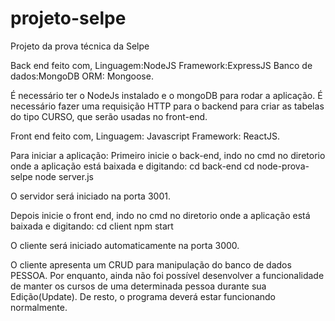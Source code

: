 # projeto-selpe
Projeto da prova técnica da Selpe

Back end feito com,
Linguagem:NodeJS
Framework:ExpressJS
Banco de dados:MongoDB
ORM: Mongoose.

É necessário ter o NodeJs instalado e o mongoDB para rodar a aplicação.
É necessário fazer uma requisição HTTP para o backend para criar as tabelas do tipo CURSO, que serão usadas no front-end.

Front end feito com,
Linguagem: Javascript
Framework: ReactJS.

Para iniciar a aplicação:
Primeiro inicie o back-end, indo no cmd no diretorio onde a aplicação está baixada e digitando:
cd back-end
cd node-prova-selpe
node server.js

O servidor será iniciado na porta 3001.

Depois inicie o front end, indo no cmd no diretorio onde a aplicação está baixada e digitando:
cd client
npm start

O cliente será iniciado automaticamente na porta 3000.

O cliente apresenta um CRUD para manipulação do banco de dados PESSOA.
Por enquanto, ainda não foi possível desenvolver a funcionalidade de manter os cursos de uma determinada pessoa durante sua Edição(Update).
De resto, o programa deverá estar funcionando normalmente.
